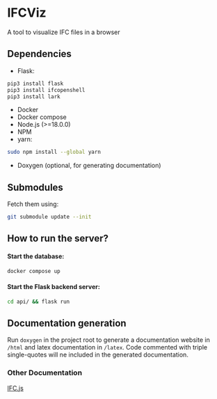 # IFCViz
A tool to visualize IFC files in a browser

## Dependencies
- Flask:
```bash
pip3 install flask
pip3 install ifcopenshell
pip3 install lark
```
- Docker
- Docker compose
- Node.js (>=18.0.0)
- NPM
- yarn:
```bash
sudo npm install --global yarn
```
- Doxygen (optional, for generating documentation)
  
## Submodules
Fetch them using:
```bash
git submodule update --init
```

## How to run the server?
#### Start the database:  
```sh
docker compose up
```  
  
#### Start the Flask backend server:
```bash
cd api/ && flask run
```

## Documentation generation
Run ```doxygen``` in the project root to generate a documentation website in ``/html`` and latex documentation in ``/latex``. Code commented with triple single-quotes will ne included in the generated documentation. 

  
### Other Documentation
[IFC.js](https://docs.thatopen.com/Tutorials/FragmentIfcLoader)
